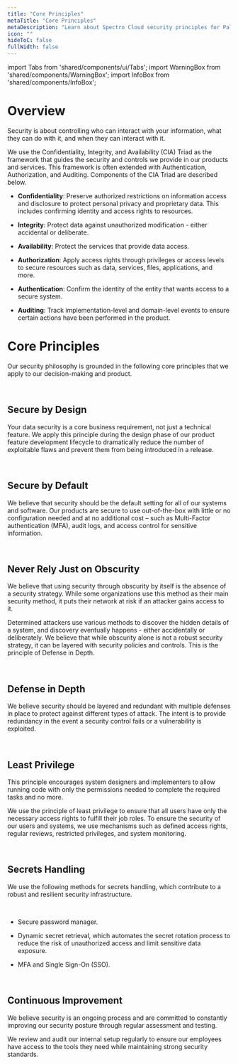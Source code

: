 ```yaml
---
title: "Core Principles"
metaTitle: "Core Principles"
metaDescription: "Learn about Spectro Cloud security principles for Palette."
icon: ""
hideToC: false
fullWidth: false
---
```


import Tabs from 'shared/components/ui/Tabs';
import WarningBox from 'shared/components/WarningBox';
import InfoBox from 'shared/components/InfoBox';

# Overview

Security is about controlling who can interact with your information, what they can do with it, and when they can interact with it.

We use the Confidentiality, Integrity, and Availability (CIA) Triad as the framework that guides the security and controls we provide in our products and services. This framework is often extended with Authentication, Authorization, and Auditing. Components of the CIA Triad are described below.
<br />

- **Confidentiality**: Preserve authorized restrictions on information access and disclosure to protect personal privacy and proprietary data. This includes confirming identity and access rights to resources. 


- **Integrity**: Protect data against unauthorized modification - either accidental or deliberate.


- **Availability**: Protect the services that provide data access.


- **Authorization**: Apply access rights through privileges or access levels to secure resources such as data, services, files, applications, and more.


- **Authentication**: Confirm the identity of the entity that wants access to a secure system.


- **Auditing**: Track implementation-level and domain-level events to ensure certain actions have been performed in the product. 


# Core Principles

Our security philosophy is grounded in the following core principles that we apply to our decision-making and product.

<br />

## Secure by Design

Your data security is a core business requirement, not just a technical feature. We apply this principle during the design phase of our product feature development lifecycle to dramatically reduce the number of exploitable flaws and prevent them from being introduced in a release.

<br />

## Secure by Default

We believe that security should be the default setting for all of our systems and software. Our products are secure to use out-of-the-box with little or no configuration needed and at no additional cost – such as Multi-Factor authentication (MFA), audit logs, and access control for sensitive information.

<br />

## Never Rely Just on Obscurity

We believe that using security through obscurity by itself is the absence of a security strategy. While some organizations use this method as their main security method, it puts their network at risk if an attacker gains access to it. 

Determined attackers use various methods to discover the hidden details of a system, and discovery eventually happens - either accidentally or deliberately. We believe that while obscurity alone is not a robust security strategy, it can be layered with security policies and controls. This is the principle of Defense in Depth.

<br />

## Defense in Depth

We believe security should be layered and redundant with multiple defenses in place to protect against different types of attack. The intent is to provide redundancy in the event a security control fails or a vulnerability is exploited.

<br />

## Least Privilege

This principle encourages system designers and implementers to allow running code with only the permissions needed to complete the required tasks and no more. 

We use the principle of least privilege to ensure that all users have only the necessary access rights to fulfill their job roles. To ensure the security of our users and systems, we use mechanisms such as defined access rights, regular reviews, restricted privileges, and system monitoring.

<br />

## Secrets Handling

We use the following methods for secrets handling, which contribute to a robust and resilient security infrastructure.

<br />

- Secure password manager. 


- Dynamic secret retrieval, which automates the secret rotation process to reduce the risk of unauthorized access and limit sensitive data exposure.


- MFA and Single Sign-On (SSO).

<br />

## Continuous Improvement

We believe security is an ongoing process and are committed to constantly improving our security posture through regular assessment and testing.

We review and audit our internal setup regularly to ensure our employees have access to the tools they need while maintaining strong security standards.

<br />

<br />

